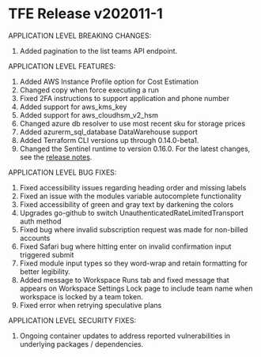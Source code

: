 # TFE Release v202011-1


APPLICATION LEVEL BREAKING CHANGES:
1. Added pagination to the list teams API endpoint.


APPLICATION LEVEL FEATURES:
1. Added AWS Instance Profile option for Cost Estimation
1. Changed copy when force executing a run
1. Fixed 2FA instructions to support application and phone number
1. Added support for aws_kms_key
1. Added support for aws_cloudhsm_v2_hsm
1. Changed azure db resolver to use most recent sku for storage prices
1. Added azurerm_sql_database DataWarehouse support
1. Added Terraform CLI versions up through 0.14.0-beta1.
1. Changed the Sentinel runtime to version 0.16.0. For the latest changes, see the [release notes](https://docs.hashicorp.com/sentinel/changelog).


APPLICATION LEVEL BUG FIXES:
1. Fixed accessibility issues regarding heading order and missing labels
1. Fixed an issue with the modules variable autocomplete functionality
1. Fixed accessibility of green and gray text by darkening the colors
1. Upgrades go-github to switch UnauthenticatedRateLimitedTransport auth method
1. Fixed bug where invalid subscription request was made for non-billed accounts
1. Fixed Safari bug where hitting enter on invalid confirmation input triggered submit
1. Fixed module input types so they word-wrap and retain formatting for better legibility.
1. Added message to Workspace Runs tab and fixed message that appears on Workspace Settings Lock page to include team name when workspace is locked by a team token.
1. Fixed error when retrying speculative plans

APPLICATION LEVEL SECURITY FIXES:
1. Ongoing container updates to address reported vulnerabilities in underlying packages / dependencies.


